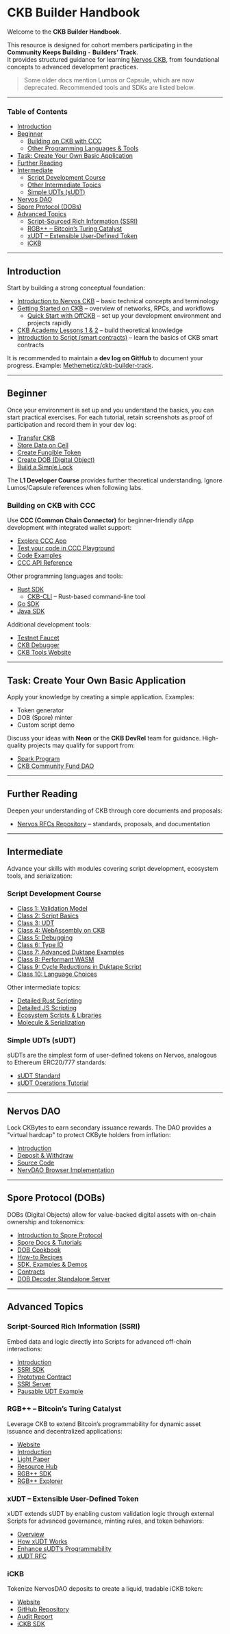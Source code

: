# CKB Builder Handbook

Welcome to the **CKB Builder Handbook**.

This resource is designed for cohort members participating in the **Community Keeps Building** - **Builders’ Track**.  
It provides structured guidance for learning [Nervos CKB](https://www.nervos.org), from foundational concepts to advanced development practices.

> Some older docs mention Lumos or Capsule, which are now deprecated. Recommended tools and SDKs are listed below.

---

### Table of Contents

- [Introduction](#introduction)
- [Beginner](#beginner)
  - [Building on CKB with CCC](#building-on-ckb-with-ccc)
  - [Other Programming Languages & Tools](#other-programming-languages--tools)
- [Task: Create Your Own Basic Application](#task-create-your-own-basic-application)
- [Further Reading](#further-reading)
- [Intermediate](#intermediate)
  - [Script Development Course](#script-development-course)
  - [Other Intermediate Topics](#other-intermediate-topics)
  - [Simple UDTs (sUDT)](#simple-udts-sudt)
- [Nervos DAO](#nervos-dao)
- [Spore Protocol (DOBs)](#spore-protocol-dobs)
- [Advanced Topics](#advanced-topics)
  - [Script-Sourced Rich Information (SSRI)](#script-sourced-rich-information-ssri)
  - [RGB++ – Bitcoin’s Turing Catalyst](#rgb--bitcoins-turing-catalyst)
  - [xUDT – Extensible User-Defined Token](#xudt--extensible-user-defined-token)
  - [iCKB](#ickb)

---

## Introduction

Start by building a strong conceptual foundation:

- [Introduction to Nervos CKB](https://docs.nervos.org/docs/tech-explanation/nervos-blockchain) – basic technical concepts and terminology
- [Getting Started on CKB](https://docs.nervos.org/docs/getting-started/how-ckb-works) – overview of networks, RPCs, and workflows
  - [Quick Start with OffCKB](https://docs.nervos.org/docs/getting-started/quick-start) – set up your development environment and projects rapidly
- [CKB Academy Lessons 1 & 2](https://academy.ckb.dev/courses) – build theoretical knowledge
- [Introduction to Script (smart contracts)](https://docs.nervos.org/docs/script/intro-to-script) – learn the basics of CKB smart contracts

It is recommended to maintain a **dev log on GitHub** to document your progress. Example: [Methemeticz/ckb-builder-track](https://github.com/Methemeticz/ckb-builder-track).

---

## Beginner

Once your environment is set up and you understand the basics, you can start practical exercises. For each tutorial, retain screenshots as proof of participation and record them in your dev log:

- [Transfer CKB](https://docs.nervos.org/docs/dapp/transfer-ckb)
- [Store Data on Cell](https://docs.nervos.org/docs/dapp/store-data-on-cell)
- [Create Fungible Token](https://docs.nervos.org/docs/dapp/create-token)
- [Create DOB (Digital Object)](https://docs.nervos.org/docs/dapp/create-dob)
- [Build a Simple Lock](https://docs.nervos.org/docs/dapp/simple-lock)

The **L1 Developer Course** provides further theoretical understanding. Ignore Lumos/Capsule references when following labs.

### Building on CKB with CCC

Use **CCC (Common Chain Connector)** for beginner-friendly dApp development with integrated wallet support:

- [Explore CCC App](https://docs.ckbccc.com/docs/ccc-app)
- [Test your code in CCC Playground](https://docs.ckbccc.com/docs/playground)
- [Code Examples](https://docs.ckbccc.com/docs/code-examples)
- [CCC API Reference](https://api.ckbccc.com/)

Other programming languages and tools:

- [Rust SDK](https://docs.nervos.org/docs/sdk-and-devtool/rust)
  - [CKB-CLI](https://docs.nervos.org/docs/sdk-and-devtool/ckb-cli) – Rust-based command-line tool
- [Go SDK](https://docs.nervos.org/docs/sdk-and-devtool/go)
- [Java SDK](https://docs.nervos.org/docs/sdk-and-devtool/java)

Additional development tools:

- [Testnet Faucet](https://faucet.nervos.org/)
- [CKB Debugger](https://github.com/nervosnetwork/ckb-standalone-debugger)
- [CKB Tools Website](https://ckb.tools/)

---

## Task: Create Your Own Basic Application

Apply your knowledge by creating a simple application. Examples:

- Token generator
- DOB (Spore) minter
- Custom script demo

Discuss your ideas with **Neon** or the **CKB DevRel** team for guidance. High-quality projects may qualify for support from:

- [Spark Program](https://talk.nervos.org/t/ckb-eco-fund-spark-program-mini-grant-initiative/8752)
- [CKB Community Fund DAO](https://talk.nervos.org/t/ckb-community-fund-dao-willing-to-back-every-ckb-buidler-up)

---

## Further Reading

Deepen your understanding of CKB through core documents and proposals:

- [Nervos RFCs Repository](https://github.com/nervosnetwork/rfcs) – standards, proposals, and documentation

---

## Intermediate

Advance your skills with modules covering script development, ecosystem tools, and serialization:

### Script Development Course

- [Class 1: Validation Model](https://docs.nervos.org/docs/script-course/intro-to-script-1)
- [Class 2: Script Basics](https://docs.nervos.org/docs/script-course/intro-to-script-2)
- [Class 3: UDT](https://docs.nervos.org/docs/script-course/intro-to-script-3)
- [Class 4: WebAssembly on CKB](https://docs.nervos.org/docs/script-course/intro-to-script-4)
- [Class 5: Debugging](https://docs.nervos.org/docs/script-course/intro-to-script-5)
- [Class 6: Type ID](https://docs.nervos.org/docs/script-course/intro-to-script-6)
- [Class 7: Advanced Duktape Examples](https://docs.nervos.org/docs/script-course/intro-to-script-7)
- [Class 8: Performant WASM](https://docs.nervos.org/docs/script-course/intro-to-script-8)
- [Class 9: Cycle Reductions in Duktape Script](https://docs.nervos.org/docs/script-course/intro-to-script-9)
- [Class 10: Language Choices](https://docs.nervos.org/docs/script-course/intro-to-script-10)

Other intermediate topics:

- [Detailed Rust Scripting](https://docs.nervos.org/docs/script/rust/rust-quick-start)
- [Detailed JS Scripting](https://docs.nervos.org/docs/script/js/js-quick-start)
- [Ecosystem Scripts & Libraries](https://docs.nervos.org/docs/ecosystem-scripts/introduction)
- [Molecule & Serialization](https://docs.nervos.org/docs/serialization/serialization-molecule-in-ckb)

### Simple UDTs (sUDT)

sUDTs are the simplest form of user-defined tokens on Nervos, analogous to Ethereum ERC20/777 standards:

- [sUDT Standard](https://docs-xi-two.vercel.app/docs/rfcs/0025-simple-udt/0025-simple-udt)
- [sUDT Operations Tutorial](https://github.com/nervosnetwork/ckb-cli/wiki/UDT-%28sudt%29-Operations-Tutorial)

---

## Nervos DAO

Lock CKBytes to earn secondary issuance rewards. The DAO provides a "virtual hardcap" to protect CKByte holders from inflation:

- [Introduction](https://messari.io/copilot/share/understanding-nervos-dao-830c1d00-0afc-47aa-a65c-465701adc67f)
- [Deposit & Withdraw](https://github.com/nervosnetwork/rfcs/blob/master/rfcs/0023-dao-deposit-withdraw/0023-dao-deposit-withdraw.md)
- [Source Code](https://github.com/nervosnetwork/ckb-system-scripts/blob/master/c/dao.c)
- [NervDAO Browser Implementation](https://github.com/ckb-devrel/nervdao)

---

## Spore Protocol (DOBs)

DOBs (Digital Objects) allow for value-backed digital assets with on-chain ownership and tokenomics:

- [Introduction to Spore Protocol](https://docs.nervos.org/docs/tech-explanation/spore-protocol)
- [Spore Docs & Tutorials](https://docs.spore.pro/)
- [DOB Cookbook](https://github.com/sporeprotocol/dob-cookbook)
- [How-to Recipes](https://docs.spore.pro/category/how-to-recipes)
- [SDK, Examples & Demos](https://docs.spore.pro/resources/examples)
- [Contracts](https://docs.spore.pro/resources/contracts)
- [DOB Decoder Standalone Server](https://github.com/sporeprotocol/dob-decoder-standalone-server)

---

## Advanced Topics

### Script-Sourced Rich Information (SSRI)

Embed data and logic directly into Scripts for advanced off-chain interactions:

- [Introduction](https://talk.nervos.org/t/en-cn-script-sourced-rich-information-script/8256/2)
- [SSRI SDK](https://crates.io/crates/ckb-ssri-std)
- [Prototype Contract](https://github.com/Hanssen0/ssri-test)
- [SSRI Server](https://github.com/ckb-devrel/ssri-server)
- [Pausable UDT Example](https://github.com/Alive24/pausable-udt)

### RGB++ – Bitcoin’s Turing Catalyst

Leverage CKB to extend Bitcoin’s programmability for dynamic asset issuance and decentralized applications:

- [Website](http://www.rgbpp.com)
- [Introduction](https://rgbpp.com/docs/introduction)
- [Light Paper](https://talk.nervos.org/t/rgb-protocol-light-paper-translation/7790)
- [Resource Hub](https://rgbpp.com/docs/resources)
- [RGB++ SDK](https://github.com/ckb-devrel/ccc/tree/rgbpp-sdk)
- [RGB++ Explorer](https://explorer.rgbpp.io/en)

### xUDT – Extensible User-Defined Token

xUDT extends sUDT by enabling custom validation logic through external Scripts for advanced governance, minting rules, and token behaviors:

- [Overview](https://docs.nervos.org/docs/tech-explanation/xudt)
- [How xUDT Works](https://docs.nervos.org/docs/ecosystem-scripts/xudt#how-xudt-works)
- [Enhance sUDT’s Programmability](https://blog.cryptape.com/enhance-sudts-programmability-with-xudt)
- [xUDT RFC](https://github.com/nervosnetwork/rfcs/blob/master/rfcs/0052-extensible-udt/0052-extensible-udt.md)

### iCKB

Tokenize NervosDAO deposits to create a liquid, tradable iCKB token:

- [Website](https://ickb.org/)
- [GitHub Repository](https://github.com/ickb/)
- [Audit Report](https://scalebit.xyz/reports/20240911-ICKB-Final-Audit-Report.pdf)
- [iCKB SDK](https://github.com/ickb/sdk)
